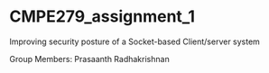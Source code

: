 # CMPE279_assignment_1
 Improving security posture of a Socket-based Client/server system

Group Members: Prasaanth Radhakrishnan